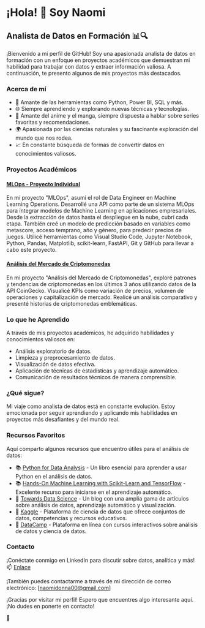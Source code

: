 # ¡Hola! 👋 Soy Naomi

## Analista de Datos en Formación 📊🔍

¡Bienvenido a mi perfil de GitHub! Soy una apasionada analista de datos en formación con un enfoque en proyectos académicos que demuestran mi habilidad para trabajar con datos y extraer información valiosa. A continuación, te presento algunos de mis proyectos más destacados.

### Acerca de mí

- 🧰 Amante de las herramientas como Python, Power BI, SQL y más.
- 🌐 Siempre aprendiendo y explorando nuevas técnicas y tecnologías.
- 🌸 Amante del anime y el manga, siempre dispuesta a hablar sobre series favoritas y recomendaciones.
- 🌍 Apasionada por las ciencias naturales y su fascinante exploración del mundo que nos rodea.
- 📈 En constante búsqueda de formas de convertir datos en conocimientos valiosos.

### Proyectos Académicos

#### [MLOps - Proyecto Individual](https://github.com/naomilarrosa/mlops-pi)

En mi proyecto "MLOps", asumí el rol de Data Engineer en Machine Learning Operations. Desarrollé una API como parte de un sistema MLOps para integrar modelos de Machine Learning en aplicaciones empresariales. Desde la extracción de datos hasta el despliegue en la nube, cubrí cada etapa. También creé un modelo de predicción basado en variables como metascore, acceso temprano, año y género, para predecir precios de juegos. Utilicé herramientas como Visual Studio Code, Jupyter Notebook, Python, Pandas, Matplotlib, scikit-learn, FastAPI, Git y GitHub para llevar a cabo este proyecto.

#### [Análisis del Mercado de Criptomonedas](https://github.com/naomilarrosa/Cryptocurrency-Market-Data-Analytics)

En mi proyecto "Análisis del Mercado de Criptomonedas", exploré patrones y tendencias de criptomonedas en los últimos 3 años utilizando datos de la API CoinGecko. Visualicé KPIs como variación de precios, volumen de operaciones y capitalización de mercado. Realicé un análisis comparativo y presenté historias de criptomonedas emblemáticas. 

### Lo que he Aprendido

A través de mis proyectos académicos, he adquirido habilidades y conocimientos valiosos en:

- Análisis exploratorio de datos.
- Limpieza y preprocesamiento de datos.
- Visualización de datos efectiva.
- Aplicación de técnicas de estadísticas y aprendizaje automático.
- Comunicación de resultados técnicos de manera comprensible.

### ¿Qué sigue?

Mi viaje como analista de datos está en constante evolución. Estoy emocionada por seguir aprendiendo y aplicando mis habilidades en proyectos más desafiantes y del mundo real.


### Recursos Favoritos

Aquí comparto algunos recursos que encuentro útiles para el análisis de datos:

- 📚 [Python for Data Analysis](https://www.oreilly.com/library/view/python-for-data/9781491957653/) - Un libro esencial para aprender a usar Python en el análisis de datos.
- 📚 [Hands-On Machine Learning with Scikit-Learn and TensorFlow](https://www.oreilly.com/library/view/hands-on-machine-learning/9781492032632/) - Excelente recurso para iniciarse en el aprendizaje automático.
- 📰 [Towards Data Science](https://towardsdatascience.com/) - Un blog con una amplia gama de artículos sobre análisis de datos, aprendizaje automático y visualización.
- 📰 [Kaggle](https://www.kaggle.com/) - Plataforma de ciencia de datos que ofrece conjuntos de datos, competencias y recursos educativos.
- 🎥 [DataCamp](https://www.datacamp.com/) - Plataforma en línea con cursos interactivos sobre análisis de datos y ciencia de datos.

### Contacto

¡Conéctate conmigo en LinkedIn para discutir sobre datos, analítica y más! 📫 [Enlace](www.linkedin.com/in/naomi-d-larrosa-m-a27965271)

¡También puedes contactarme a través de mi dirección de correo electrónico: [naomidonna00@gmail.com]

¡Gracias por visitar mi perfil! Espero que encuentres algo interesante aquí. ¡No dudes en ponerte en contacto!

👋
